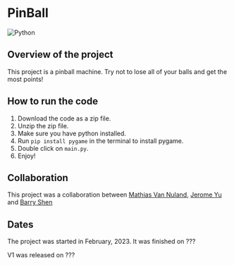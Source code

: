 # PinBall

![Python](https://img.shields.io/badge/python-3670A0?style=for-the-badge&logo=python&logoColor=ffdd54)

## Overview of the project

This project is a pinball machine. Try not to lose all of your balls and get the most points!

## How to run the code

1. Download the code as a zip file.
1. Unzip the zip file.
1. Make sure you have python installed.
1. Run `pip install pygame` in the terminal to install pygame.
1. Double click on `main.py`.
1. Enjoy!

## Collaboration

This project was a collaboration between [Mathias Van Nuland](https://github.com/mathiasvan), [Jerome Yu](https://github.com/jerome666888) and [Barry Shen](https://github.com/BarryTheShen)

## Dates

The project was started in February, 2023.
It was finished on ???

V1 was released on ???

